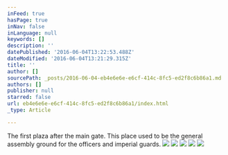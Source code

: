 ```yaml
---
inFeed: true
hasPage: true
inNav: false
inLanguage: null
keywords: []
description: ''
datePublished: '2016-06-04T13:22:53.488Z'
dateModified: '2016-06-04T13:21:29.315Z'
title: ''
author: []
sourcePath: _posts/2016-06-04-eb4e6e6e-e6cf-414c-8fc5-ed2f8c6b86a1.md
authors: []
publisher: null
starred: false
url: eb4e6e6e-e6cf-414c-8fc5-ed2f8c6b86a1/index.html
_type: Article

---
```

The first plaza after the main gate. This place used to be the general assembly ground for the officers and imperial guards.
![](https://the-grid-user-content.s3-us-west-2.amazonaws.com/008d3786-b38c-4a6f-b59b-17efc2e43822.jpg)
![](https://the-grid-user-content.s3-us-west-2.amazonaws.com/35d92a97-78ad-4070-99c5-dba9da232ea2.jpg)
![](https://the-grid-user-content.s3-us-west-2.amazonaws.com/36fc53bc-3868-4f79-aa19-9ffe362b8ea7.jpg)
![](https://the-grid-user-content.s3-us-west-2.amazonaws.com/3405b8b8-87da-442a-9a1c-7389adb9e4e5.jpg)
![](https://the-grid-user-content.s3-us-west-2.amazonaws.com/51fa5644-a4a6-4f3b-9a2d-d19de3233cc4.jpg)